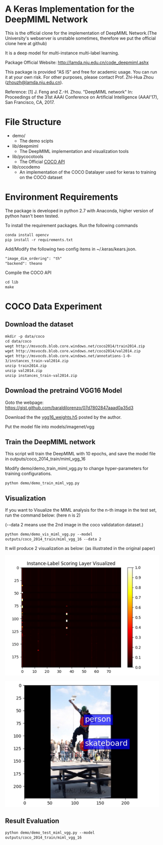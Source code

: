 # A Keras Implementation for the DeepMIML Network 


This is the official clone for the implementation of DeepMIML Network.(The University's webserver is unstable sometimes, therefore we put the official clone here at github)

It is a deep model for multi-instance multi-label learning. 

Package Official Website: http://lamda.nju.edu.cn/code_deepmiml.ashx

This package is provided "AS IS" and free for academic usage. You can run it at your own risk. For other purposes, please contact Prof. Zhi-Hua Zhou (zhouzh@lamda.nju.edu.cn).

Reference: [1] J. Feng and Z.-H. Zhou. "DeepMIML network" In: Proceedings of the 31st AAAI Conference on Artificial Intelligence (AAAI'17), San Francisco, CA, 2017.



# File Structure
* demo/
    - The demo scipts
* lib/deepmiml
    - The DeepMIML implementation and visualization tools
* lib/pycocotools
    - The Official [COCO API](https://github.com/pdollar/coco/tree/master/PythonAPI/pycocotools)
* lib/cocodemo
    - An implementation of the COCO Datalayer used for keras to training on the COCO dataset

# Environment Requirements
The package is developed in python 2.7 with Anaconda, higher version of python hasn't been tested.

To install the requirement packages. Run the following commands

```
conda install opencv
pip install -r requirements.txt
```

Add/Modify the following two config items in ~/.keras/kears.json. 
```
"image_dim_ordering": "th"
"backend": theano
```

Compile the COCO API
```
cd lib
make
```

# COCO Data Experiment
## Download the dataset
```
mkdir -p data/coco
cd data/coco
wegt http://msvocds.blob.core.windows.net/coco2014/train2014.zip
wget http://msvocds.blob.core.windows.net/coco2014/val2014.zip
wget http://msvocds.blob.core.windows.net/annotations-1-0-3/instances_train-val2014.zip
unzip train2014.zip
unzip val2014.zip
unzip instances_train-val2014.zip
```
## Download the pretraind VGG16 Model
Goto the webpage: https://gist.github.com/baraldilorenzo/07d7802847aaad0a35d3

Download the the [vgg16_weights.h5](https://drive.google.com/file/d/0Bz7KyqmuGsilT0J5dmRCM0ROVHc/view?usp=sharing) posted by the author.

Put the model file into models/imagenet/vgg

## Train the DeepMIML network
This script will train the DeepMIML with 10 epochs, and save the model file in outputs/coco_2014_train/miml_vgg_16

Modify demo/demo_train_miml_vgg.py to change hyper-parameters for training configurations.

```
python demo/demo_train_miml_vgg.py
```


## Visualization  

If you want to Visualize the MIML analysis for the n-th image in the test set, 
run the command below: (here n is 2)


(--data 2 means use the 2nd image in the coco validatation dataset.)



```
python demo/demo_vis_miml_vgg.py --model outputs/coco_2014_train/miml_vgg_16 --data 2
```
It will produce 2 visualization as below: (as illustrated in the original paper)


![instance-label](instance-label.jpg)



![annotation](annotation.jpg)

## Result Evaluation

```
python demo/demo_test_miml_vgg.py --model outputs/coco_2014_train/miml_vgg_16
```

